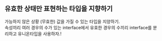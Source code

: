 ## 유효한 상태만 표현하는 타입을 지향하기

가능하지 않은 상황 (무효한) 값을 가질 수 있는 타입을 지양하기.  
속성끼리 여러 경우의 수가 있는 interface에서 유효한 경우의 수끼리 interface를 분리하고 유니온타입을 사용하자.!


